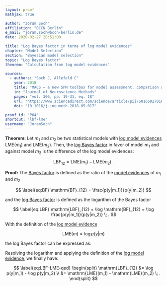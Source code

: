 ```yaml
---
layout: proof
mathjax: true

author: "Joram Soch"
affiliation: "BCCN Berlin"
e_mail: "joram.soch@bccn-berlin.de"
date: 2020-02-27 20:51:00

title: "Log Bayes factor in terms of log model evidences"
chapter: "Model Selection"
section: "Bayesian model selection"
topic: "Log Bayes factor"
theorem: "Calculation from log model evidences"

sources:
  - authors: "Soch J, Allefeld C"
    year: 2018
    title: "MACS – a new SPM toolbox for model assessment, comparison and selection"
    in: "Journal of Neuroscience Methods"
    pages: "vol. 306, pp. 19-31, eq. 18"
    url: "https://www.sciencedirect.com/science/article/pii/S0165027018301468"
    doi: "10.1016/j.jneumeth.2018.05.017"

proof_id: "P64"
shortcut: "lbf-lme"
username: "JoramSoch"
---
```



**Theorem:** Let $m_1$ and $m_2$ be two statistical models with [log model evidences](/D/lme) $\mathrm{LME}(m_1)$ and $\mathrm{LME}(m_2)$. Then, the [log Bayes factor](/D/lbf) in favor of model $m_1$ and against model $m_2$ is the difference of the log model evidences:

$$ \label{eq:LBF-LME}
\mathrm{LBF}_{12} = \mathrm{LME}(m_1) - \mathrm{LME}(m_2) \; .
$$


**Proof:** The [Bayes factor](/D/bf) is defined as the ratio of the [model evidences](/D/ml) of $m_1$ and $m_2$

$$ \label{eq:BF}
\mathrm{BF}_{12} = \frac{p(y|m_1)}{p(y|m_2)}
$$

and the [log Bayes factor](/D/lbf) is defined as the logarithm of the Bayes factor

$$ \label{eq:LBF}
\mathrm{LBF}_{12} = \log \mathrm{BF}_{12} = \log \frac{p(y|m_1)}{p(y|m_2)} \; .
$$

With the definition of the [log model evidence](/D/lme)

$$ \label{eq:LME}
\mathrm{LME}(m) = \log p(y|m)
$$

the log Bayes factor can be expressed as:

Resolving the logarithm and applying the definition of the [log model evidence](/D/lme), we finally have:

$$ \label{eq:LBF-LME-qed}
\begin{split}
\mathrm{LBF}_{12} &= \log p(y|m_1) - \log p(y|m_2) \\
&= \mathrm{LME}(m_1) - \mathrm{LME}(m_2) \; .
\end{split}
$$